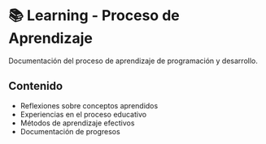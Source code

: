 # 📚 Learning - Proceso de Aprendizaje

Documentación del proceso de aprendizaje de programación y desarrollo.

## Contenido

- Reflexiones sobre conceptos aprendidos
- Experiencias en el proceso educativo
- Métodos de aprendizaje efectivos
- Documentación de progresos
